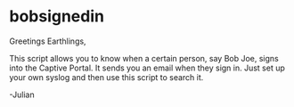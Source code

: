 # bobsignedin

Greetings Earthlings,

This script allows you to know when a certain person, say Bob Joe, signs into the Captive Portal.
It sends you an email when they sign in. Just set up your own syslog and then use this script to search it.

-Julian
